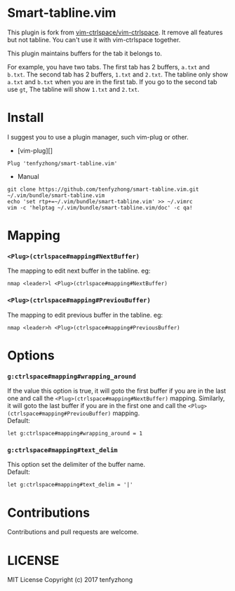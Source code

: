 # Smart-tabline.vim
This plugin is fork from [vim-ctrlspace/vim-ctrlspace](https://github.com/vim-ctrlspace/vim-ctrlspace). 
It remove all features but not tabline. You can't use it with vim-ctrlspace together.  

This plugin maintains buffers for the tab it belongs to.  

For example, you have two tabs. The first tab has 2 buffers, `a.txt` and `b.txt`. 
The second tab has 2 buffers, `1.txt` and `2.txt`. The tabline only show `a.txt` 
and `b.txt` when you are in the first tab. If you go to the second tab use `gt`, 
The tabline will show `1.txt` and `2.txt`.  

# Install
I suggest you to use a plugin manager, such vim-plug or other.
- [vim-plug][]
```viml
Plug 'tenfyzhong/smart-tabline.vim'
```
- Manual
```
git clone https://github.com/tenfyzhong/smart-tabline.vim.git ~/.vim/bundle/smart-tabline.vim
echo 'set rtp+=~/.vim/bundle/smart-tabline.vim' >> ~/.vimrc
vim -c 'helptag ~/.vim/bundle/smart-tabline.vim/doc' -c qa!
```

# Mapping
### `<Plug>(ctrlspace#mapping#NextBuffer)`
The mapping to edit next buffer in the tabline. eg:  
```viml
nmap <leader>l <Plug>(ctrlspace#mapping#NextBuffer)
```

### `<Plug>(ctrlspace#mapping#PreviouBuffer)`
The mapping to edit previous buffer in the tabline. eg:  
```viml
nmap <leader>h <Plug>(ctrlspace#mapping#PreviousBuffer)
```

# Options
### `g:ctrlspace#mapping#wrapping_around`
If the value this option is true, it will goto the first buffer if you are in 
the last one and call the `<Plug>(ctrlspace#mapping#NextBuffer)` mapping. 
Similarly, it will goto the last buffer if you are in the first one and call the
`<Plug>(ctrlspace#mapping#PreviouBuffer)` mapping.  
Default:  
```viml
let g:ctrlspace#mapping#wrapping_around = 1
```

### `g:ctrlspace#mapping#text_delim`
This option set the delimiter of the buffer name.  
Default:
```viml
let g:ctrlspace#mapping#text_delim = '|'
```

# Contributions 
Contributions and pull requests are welcome.

# LICENSE
MIT License Copyright (c) 2017 tenfyzhong
